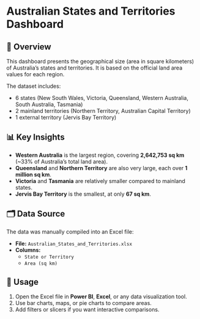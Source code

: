 # Australian States and Territories Dashboard  

## 📌 Overview  
This dashboard presents the geographical size (area in square kilometers) of Australia’s states and territories. It is based on the official land area values for each region.  

The dataset includes:  
- 6 states (New South Wales, Victoria, Queensland, Western Australia, South Australia, Tasmania)  
- 2 mainland territories (Northern Territory, Australian Capital Territory)  
- 1 external territory (Jervis Bay Territory)  

## 📊 Key Insights  
- **Western Australia** is the largest region, covering **2,642,753 sq km** (~33% of Australia’s total land area).  
- **Queensland** and **Northern Territory** are also very large, each over **1 million sq km**.  
- **Victoria** and **Tasmania** are relatively smaller compared to mainland states.  
- **Jervis Bay Territory** is the smallest, at only **67 sq km**.  

## 🗂 Data Source  
The data was manually compiled into an Excel file:  
- **File:** `Australian_States_and_Territories.xlsx`  
- **Columns:**  
  - `State or Territory`  
  - `Area (sq km)`  

## 🚀 Usage  
1. Open the Excel file in **Power BI**, **Excel**, or any data visualization tool.  
2. Use bar charts, maps, or pie charts to compare areas.  
3. Add filters or slicers if you want interactive comparisons.  
